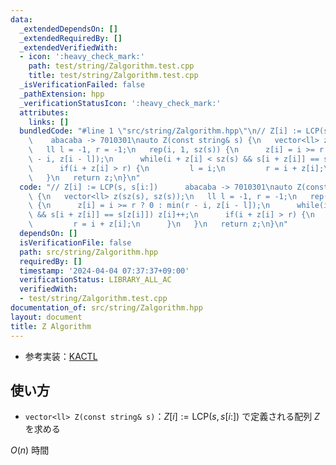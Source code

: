 ```yaml
---
data:
  _extendedDependsOn: []
  _extendedRequiredBy: []
  _extendedVerifiedWith:
  - icon: ':heavy_check_mark:'
    path: test/string/Zalgorithm.test.cpp
    title: test/string/Zalgorithm.test.cpp
  _isVerificationFailed: false
  _pathExtension: hpp
  _verificationStatusIcon: ':heavy_check_mark:'
  attributes:
    links: []
  bundledCode: "#line 1 \"src/string/Zalgorithm.hpp\"\n// Z[i] := LCP(s, s[i:])  \
    \    abacaba -> 7010301\nauto Z(const string& s) {\n   vector<ll> z(sz(s), sz(s));\n\
    \   ll l = -1, r = -1;\n   rep(i, 1, sz(s)) {\n      z[i] = i >= r ? 0 : min(r\
    \ - i, z[i - l]);\n      while(i + z[i] < sz(s) && s[i + z[i]] == s[z[i]]) z[i]++;\n\
    \      if(i + z[i] > r) {\n         l = i;\n         r = i + z[i];\n      }\n\
    \   }\n   return z;\n}\n"
  code: "// Z[i] := LCP(s, s[i:])      abacaba -> 7010301\nauto Z(const string& s)\
    \ {\n   vector<ll> z(sz(s), sz(s));\n   ll l = -1, r = -1;\n   rep(i, 1, sz(s))\
    \ {\n      z[i] = i >= r ? 0 : min(r - i, z[i - l]);\n      while(i + z[i] < sz(s)\
    \ && s[i + z[i]] == s[z[i]]) z[i]++;\n      if(i + z[i] > r) {\n         l = i;\n\
    \         r = i + z[i];\n      }\n   }\n   return z;\n}\n"
  dependsOn: []
  isVerificationFile: false
  path: src/string/Zalgorithm.hpp
  requiredBy: []
  timestamp: '2024-04-04 07:37:37+09:00'
  verificationStatus: LIBRARY_ALL_AC
  verifiedWith:
  - test/string/Zalgorithm.test.cpp
documentation_of: src/string/Zalgorithm.hpp
layout: document
title: Z Algorithm
---
```

- 参考実装：[KACTL](https://github.com/kth-competitive-programming/kactl/blob/c52bac765cdd9cda1def052c698ffa7bd3318d29/content/strings/KMP.h)

## 使い方

- `vector<ll> Z(const string& s)`：$Z[i] := \text{LCP}(s, s[i:])$ で定義される配列 $Z$ を求める

$O(n)$ 時間
